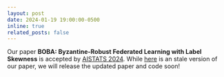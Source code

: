 ```yaml
---
layout: post
date: 2024-01-19 19:00:00-0500
inline: true
related_posts: false
---
```


Our paper **BOBA: Byzantine-Robust Federated Learning with Label Skewness** is accepted by <a href='https://aistats.org/aistats2024/index.html'>AISTATS 2024</a>. While <a href='https://arxiv.org/abs/2208.12932'>here</a> is an stale version of our paper, we will release the updated paper and code soon! 
